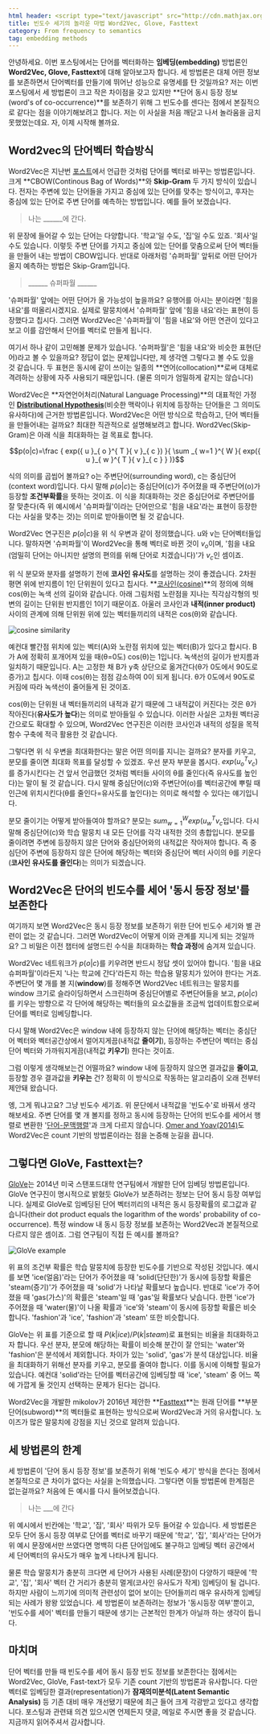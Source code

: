 ```yaml
---
html header: <script type="text/javascript" src="http://cdn.mathjax.org/mathjax/latest/MathJax.js?config=TeX-AMS-MML_HTMLorMML"></script>
title: 빈도수 세기의 놀라운 마법 Word2Vec, Glove, Fasttext 
category: From frequency to semantics
tag: embedding methods
---
```


안녕하세요. 이번 포스팅에서는 단어를 벡터화하는 **임베딩(embedding)** 방법론인 **Word2Vec, Glove, Fasttext**에 대해 알아보고자 합니다. 세 방법론은 대체 어떤 정보를 보존하면서 단어벡터를 만들기에 뛰어난 성능으로 유명세를 탄 것일까요? 저는 이번 포스팅에서 세 방법론이 크고 작은 차이점을 갖고 있지만 **단어 동시 등장 정보(word's of co-occurrence)**를 보존하기 위해 그 빈도수를 센다는 점에서 본질적으로 같다는 점을 이야기해보려고 합니다. 저는 이 사실을 처음 깨닫고 나서 놀라움을 금치 못했었는데요. 자, 이제 시작해 볼까요.



## Word2vec의 단어벡터 학습방식

Word2Vec은 지난번 [포스트](https://ratsgo.github.io/natural%20language%20processing/2017/03/08/word2vec/)에서 언급한 것처럼 단어를 벡터로 바꾸는 방법론입니다. 크게 **CBOW(Continous Bag of Words)**와 **Skip-Gram** 두 가지 방식이 있습니다. 전자는 주변에 있는 단어들을 가지고 중심에 있는 단어를 맞추는 방식이고, 후자는 중심에 있는 단어로 주변 단어를 예측하는 방법입니다. 예를 들어 보겠습니다.

> 나는 ______에 간다.

위 문장에 들어갈 수 있는 단어는 다양합니다. '학교'일 수도, '집'일 수도 있죠. '회사'일 수도 있습니다. 이렇듯 주변 단어를 가지고 중심에 있는 단어를 맞춤으로써 단어 벡터들을 만들어 내는 방법이 CBOW입니다. 반대로 아래처럼 '슈퍼파월' 앞뒤로 어떤 단어가 올지 예측하는 방법은 Skip-Gram입니다.

> ______  슈퍼파월 ______

'슈퍼파월' 앞에는 어떤 단어가 올 가능성이 높을까요? 유행어를 아시는 분이라면 '힘을 내요'를 떠올리시겠지요. 실제로 말뭉치에서 '슈퍼파월' 앞에 '힘을 내요'라는 표현이 등장했다고 칩시다. 그러면 Word2Vec은 '슈퍼파월'이 '힘을 내요'와 어떤 연관이 있다고 보고 이를 감안해서 단어를 벡터로 만들게 됩니다.

여기서 하나 같이 고민해볼 문제가 있습니다. '슈퍼파월'은 '힘을 내요'와 비슷한 표현(단어)라고 볼 수 있을까요? 정답이 없는 문제입니다만, 제 생각엔 그렇다고 볼 수도 있을 것 같습니다. 두 표현은 동시에 같이 쓰이는 일종의 **연어(collocation)**로써 대체로 격려하는 상황에 자주 사용되기 때문입니다. (물론 의미가 엄밀하게 같지는 않습니다) 

Word2Vec은 **자연언어처리(Natural Language Processing)**의 대표적인 가정인 **[Distributional Hypothesis](https://ratsgo.github.io/natural%20language%20processing/2017/03/09/frequency/)**(비슷한 맥락이나 위치에 등장하는 단어들은 그 의미도 유사하다)에 근거한 방법론입니다. Word2Vec은 어떤 방식으로 학습하고, 단어 벡터들을 만들어내는 걸까요? 최대한 직관적으로 설명해보려고 합니다. Word2Vec(Skip-Gram)은 아래 식을 최대화하는 걸 목표로 합니다.

$$p(o|c)=\frac { exp({ u }_{ o }^{ T }{ v }_{ c }) }{ \sum _{ w=1 }^{ W }{ exp({ u }_{ w }^{ T }{ v }_{ c } } )}$$

식의 의미를 곱씹어 볼까요? o는 주변단어(surrounding word), c는 중심단어(context word)입니다. 다시 말해 $p(o|c)$는 중심단어(c)가 주어졌을 때 주변단어(o)가 등장할 **조건부확률**을 뜻하는 것이죠. 이 식을 최대화하는 것은 중심단어로 주변단어를 잘 맞춘다(즉 위 예시에서 '슈퍼파월'이라는 단어만으로 '힘을 내요'라는 표현이 등장한다는 사실을 맞추는 것)는 의미로 받아들이면 될 것 같습니다.

Word2Vec 연구진은 $p(o|c)$을 위 식 우변과 같이 정의했습니다. u와 v는 단어벡터들입니다. 말하자면 '슈퍼파월'이 Word2Vec을 통해 벡터로 바뀐 것이 ${ v }_{ o }$이며, '힘을 내요(엄밀히 단어는 아니지만 설명의 편의를 위해 단어로 치겠습니다)'가 ${ v }_{ c }$인 셈이죠. 

위 식 분모와 분자를 설명하기 전에 **코사인 유사도**를 설명하는 것이 좋겠습니다. 2차원 평면 위에 반지름이 1인 단위원이 있다고 칩시다. **[코사인(cosine)](https://ko.wikipedia.org/wiki/%EC%82%BC%EA%B0%81%ED%95%A8%EC%88%98)**의 정의에 의해 cos(θ)는 녹색 선의 길이와 같습니다. 아래 그림처럼 노란점을 지나는 직각삼각형의 빗변의 길이는 단위원 반지름인 1이기 때문이죠. 아울러 코사인과 **내적(inner product)** 사이의 관계에 의해 단위원 위에 있는 벡터들끼리의 내적은 cos(θ)와 같습니다.

![cosine similarity](http://i.imgur.com/yL4dlAu.png)

예컨대 빨간점 위치에 있는 벡터(A)와 노란점 위치에 있는 벡터(B)가 있다고 합시다. B가 A에 정확히 포개어져 있을 때(θ=0도) cos(θ)는 1입니다. 녹색선의 길이가 반지름과 일치하기 때문입니다. A는 고정한 채 B가 y축 상단으로 옮겨간다(θ가 0도에서 90도로 증가)고 칩시다. 이때 cos(θ)는 점점 감소하여 0이 되게 됩니다. θ가 0도에서 90도로 커짐에 따라 녹색선이 줄어들게 된 것이죠. 

cos(θ)는 단위원 내 벡터들끼리의 내적과 같기 때문에 그 내적값이 커진다는 것은 θ가 작아진다(**유사도가 높다**)는 의미로 받아들일 수 있습니다. 이러한 사실은 고차원 벡터공간으로도 확대할 수 있으며, Word2Vec 연구진은 이러한 코사인과 내적의 성질을 목적함수 구축에 적극 활용한 것 같습니다. 

그렇다면 위 식 우변을 최대화한다는 말은 어떤 의미를 지니는 걸까요? 분자를 키우고, 분모를 줄이면 최대화 목표를 달성할 수 있겠죠. 우선 분자 부분을 봅시다. $exp({ u }_{ o }^{ T }{ v }_{ c })$를 증가시킨다는 건 앞서 언급했던 것처럼 벡터들 사이의 θ를 줄인다(즉 유사도를 높인다)는 말이 될 것 같습니다. 다시 말해 중심단어(c)와 주변단어(o)를 벡터공간에 뿌릴 때 인근에 위치시킨다(θ를 줄인다=유사도를 높인다)는 의미로 해석할 수 있다는 얘기입니다.

분모 줄이기는 어떻게 받아들여야 할까요? 분모는 $sum _{ w=1 }^{ W }{ exp({ u }_{ w }^{ T }{ v }_{ c } }$입니다. 다시 말해 중심단어(c)와 학습 말뭉치 내 모든 단어를 각각 내적한 것의 총합입니다. 분모를 줄이려면 주변에 등장하지 않은 단어와 중심단어와의 내적값은 작아져야 합니다. 즉 중심단어 주변에 등장하지 않은 단어에 해당하는 벡터와 중심단어 벡터 사이의 θ를 키운다(**코사인 유사도를 줄인다**)는 의미가 되겠습니다.



## Word2Vec은 단어의 빈도수를 세어 '동시 등장 정보'를 보존한다

여기까지 보면 Word2Vec은 동시 등장 정보를 보존하기 위한 단어 빈도수 세기와 별 관련이 없는 것 같습니다. 그러면 Word2Vec이 어떻게 이와 관계를 지니게 되는 것일까요? 그 비밀은 이전 챕터에 설명드린 수식을 최대화하는 **학습 과정**에 숨겨져 있습니다.

Word2Vec 네트워크가 $p(o|c)$를 키우려면 반드시 정답 셋이 있어야 합니다. '힘을 내요 슈퍼파월'이라든지 '나는 학교에 간다'라든지 하는 학습용 말뭉치가 있어야 한다는 거죠. 주변단어 몇 개를 볼 지(**window**)를 정해주면 Word2Vec 네트워크는 말뭉치를 window 크기로 슬라이딩하면서 스크린하며 중심단어별로 주변단어들을 보고, $p(o|c)$를 키우는 방향으로 각 단어에 해당하는 벡터들의 요소값들을 조금씩 업데이트함으로써 단어를 벡터로 임베딩합니다. 

다시 말해 Word2Vec은 window 내에 등장하지 않는 단어에 해당하는 벡터는 중심단어 벡터와 벡터공간상에서 멀어지게끔(내적값 **줄이기**), 등장하는 주변단어 벡터는 중심단어 벡터와 가까워지게끔(내적값 **키우기**) 한다는 것이죠. 

그럼 이렇게 생각해보는건 어떨까요? window 내에 등장하지 않으면 결과값을 **줄이고**, 등장할 경우 결과값을 **키우는** 건? 정확히 이 방식으로 작동하는 알고리즘이 오래 전부터 제안돼 왔습니다. 

엥, 그게 뭐냐고요? 그냥 빈도수 세기죠. 위 문단에서 내적값을 '빈도수'로 바꿔서 생각해보세요. 주변 단어를 몇 개 볼지를 정하고 동시에 등장하는 단어의 빈도수를 세어서 행렬로 변환한 '[단어-문맥행렬](https://ratsgo.github.io/natural%20language%20processing/2017/03/09/frequency/)'과 크게 다르지 않습니다. [Omer and Yoav(2014)](https://papers.nips.cc/paper/5477-neural-word-embedding-as-implicit-matrix-factorization.pdf)도 Word2Vec은 count 기반의 방법론이라는 점을 논증해 눈길을 끕니다.



## 그렇다면 GloVe, Fasttext는?

[GloVe](http://nlp.stanford.edu/projects/glove/)는 2014년 미국 스탠포드대학 연구팀에서 개발한 단어 임베딩 방법론입니다. GloVe 연구진이 명시적으로 밝혔듯 GloVe가 보존하려는 정보는 단어 동시 등장 여부입니다. 실제로 GloVe로 임베딩된 단어 벡터끼리의 내적은 동시 등장확률의 로그값과 같습니다(their dot product equals the logarithm of the words' probability of co-occurrence). 특정 window 내 동시 등장 정보를 보존하는 Word2Vec과 본질적으로 다르지 않은 셈이죠. 그럼 연구팀이 직접 든 예시를 볼까요?

![GloVe example](http://i.imgur.com/WhWPkMm.png)

위 표의 조건부 확률은 학습 말뭉치에 등장한 빈도수를 기반으로 작성된 것입니다. 예시를 보면 'ice(얼음)'라는 단어가 주어졌을 때 'solid(단단한)'가 동시에 등장할 확률은 'steam(증기)'가 주어졌을 때 'solid'가 나타날 확률보다 높습니다. 반대로 'ice'가 주어졌을 때 'gas(가스)'의 확률은 'steam'일 때 'gas'일 확률보다 낮습니다. 한편 'ice'가 주어졌을 때 'water(물)'이 나올 확률과 'ice'와 'steam'이 동시에 등장할 확률은 비슷합니다. 'fashion'과 'ice', 'fashion'과 'steam' 또한 비슷합니다.

GloVe는 위 표를 기준으로 할 때 $P(k|ice)/P(k|steam)$로 표현되는 비율을 최대화하고자 합니다. 우선 분자, 분모에 해당하는 확률이 비슷해 분간이 잘 안되는 'water'와 'fashion'은 분석에서 제외합니다. 차이가 있는 'solid', 'gas'가 분석 대상입니다. 비율을 최대화하기 위해선 분자를 키우고, 분모를 줄여야 합니다. 이를 동시에 이해할 필요가 있습니다. 예컨대 'solid'라는 단어를 벡터공간에 임베딩할 때 'ice', 'steam' 중 어느 쪽에 가깝게 둘 것인지 선택하는 문제가 된다는 겁니다.

Word2Vec을 개발한 mikolov가 2016년 제안한 **[Fasttext](https://arxiv.org/pdf/1607.04606.pdf)**는 원래 단어를 **부분단어(subword)**의 벡터들로 표현하는 방식으로써 Word2Vec과 거의 유사합니다. 노이즈가 많은 말뭉치에 강점을 지닌 것으로 알려져 있습니다.





## 세 방법론의 한계

세 방법론이 '단어 동시 등장 정보'를 보존하기 위해 '빈도수 세기' 방식을 쓴다는 점에서 본질적으로 큰 차이가 없다는 사실을 논의했습니다. 그렇다면 이들 방법론에 한계점은 없는걸까요? 처음에 든 예시를 다시 들어보겠습니다.

> 나는 ___에 간다

위 예시에서 빈칸에는 '학교', '집', '회사' 따위가 모두 들어갈 수 있습니다. 세 방법론은 모두 단어 동시 등장 여부로 단어를 벡터로 바꾸기 때문에 '학교', '집', '회사'라는 단어가 위 예시 문장에서만 쓰였다면 명백히 다른 단어임에도 불구하고 임베딩 벡터 공간에서 세 단어벡터의 유사도가 매우 높게 나타나게 됩니다. 

물론 학습 말뭉치가 충분히 크다면 세 단어가 사용된 사례(문장)이 다양하기 때문에 '학교', '집', '회사' 벡터 간 거리가 충분히 멀게(코사인 유사도가 작게) 임베딩이 될 겁니다. 하지만 사람이 느끼기에 의미적 관련성이 없어 보이는 단어들끼리 매우 유사하게 임베딩되는 사례가 왕왕 있었습니다. 세 방법론이 보존하려는 정보가 '동시등장 여부'뿐이고, '빈도수를 세어' 벡터를 만들기 때문에 생기는 근본적인 한계가 아닐까 하는 생각이 듭니다.



## 마치며

단어 벡터를 만들 때 빈도수를 세어 동시 등장 빈도 정보를 보존한다는 점에서는 Word2Vec, GloVe, Fast-text가 모두 기존 count 기반의 방법론과 유사합니다. 다만 벡터로 임베딩한 결과(representation)가 **잠재의미분석(Latent Semantic Analysis)** 등 기존 대비 매우 개선됐기 때문에 최근 들어 크게 각광받고 있다고 생각합니다. 포스팅과 관련돼 의견 있으시면 언제든지 댓글, 메일로 주시면 좋을 것 같습니다. 지금까지 읽어주셔서 감사합니다.